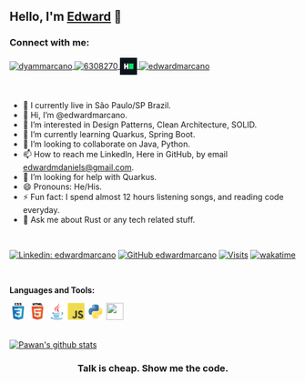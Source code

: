 ## Hello, I'm [Edward]([https://dyammarcano.github.io](https://github.com/edwardmarcano)) 👋

<h3 align="left">Connect with me:</h3>

<p align="left">
  <a href="https://linkedin.com/in/edwardmarcano" target="blank">
    <img align="center" src="https://raw.githubusercontent.com/rahuldkjain/github-profile-readme-generator/master/src/images/icons/Social/linked-in-alt.svg" alt="dyammarcano" height="30" width="30" />
  </a>
  <a href="https://stackoverflow.com/users/19174084" target="blank">
    <img align="center" src="https://raw.githubusercontent.com/rahuldkjain/github-profile-readme-generator/master/src/images/icons/Social/stack-overflow.svg" alt="6308270" height="30" width="30" />
  </a>
  <a href="https://www.hackerrank.com/@edwardmdaniels" target="blank">
    <img align="center" src="https://github.com/dyammarcano/dyammarcano/blob/main/assets/img/hackerrank_cursor_favicon_480px-300x300.png" alt="@edwardmdaniels" height="30" width="30" />
  </a>
  <a href="https://www.github.com/edwardmarcano">
    <img align="center" src="https://cdn.jsdelivr.net/npm/simple-icons@v3/icons/github.svg" alt="edwardmarcano" height="30" width="30" />
  </a>
</p>

<br/>

- 🏡 I currently live in São Paulo/SP Brazil.
- 👋 Hi, I’m @edwardmarcano.
- 👀 I’m interested in Design Patterns, Clean Architecture, SOLID.
- 🌱 I’m currently learning Quarkus, Spring Boot.
- 💞️ I’m looking to collaborate on Java, Python.
- 📫 How to reach me LinkedIn, Here in GitHub, by email edwardmdaniels@gmail.com.
- 🤔 I’m looking for help with Quarkus.
- 😄 Pronouns: He/His.
- ⚡ Fun fact: I spend almost 12 hours listening songs, and reading code everyday.
- 💬 Ask me about Rust or any tech related stuff.

<br/>

[![Linkedin: edwardmarcano](https://img.shields.io/badge/-edwardmarcano-blue?style=flat-square&logo=Linkedin&logoColor=white&link=https://www.linkedin.com/in/edward-marcono-35360123b/)](https://www.linkedin.com/in/edward-marcono-35360123b/)
[![GitHub edwardmarcano](https://img.shields.io/github/followers/edwardmarcano?style=flat-square)](https://github.com/edwardmarcano)
[![Visits](https://komarev.com/ghpvc/?username=edwardmarcano&logo=GitHub&label=github%20visits&color=336699&logoColor=white&style=flat-square)](https://github.com/edwardmarcano)
[![wakatime](https://wakatime.com/badge/user/da147da6-6e3a-4eb3-93d8-73cab1026872.svg)](https://wakatime.com/@da147da6-6e3a-4eb3-93d8-73cab1026872)

<br/>

**Languages and Tools:**  

<code><img height="30" width="30" src="https://raw.githubusercontent.com/devicons/devicon/master/icons/css3/css3-original-wordmark.svg"></code>
<code><img height="30" width="30" src="https://raw.githubusercontent.com/devicons/devicon/master/icons/html5/html5-original-wordmark.svg"></code>
<code><img height="30" width="30" src="https://raw.githubusercontent.com/devicons/devicon/master/icons/java/java-original.svg"></code>
<code><img height="30" width="30" src="https://raw.githubusercontent.com/devicons/devicon/master/icons/javascript/javascript-original.svg"></code>
<code><img height="30" width="30" src="https://raw.githubusercontent.com/devicons/devicon/master/icons/python/python-original.svg"></code>
<code><img height="30" width="30" src="https://www.vectorlogo.zone/logos/springio/springio-icon.svg"></code> 

<br/>

<a href="https://github.com/edwardmarcano">
 <img align="center" src="https://github-readme-stats.vercel.app/api?username=edwardmarcano&show_icons=true&theme=light&line_height=27" alt="Pawan's github stats"/>
</a>

<div align="center">

### Talk is cheap. Show me the code.

</div>

<!---
edwardmarcano/edwardmarcano is a ✨ special ✨ repository because its `README.md` (this file) appears on your GitHub profile.
You can click the Preview link to take a look at your changes.
--->
